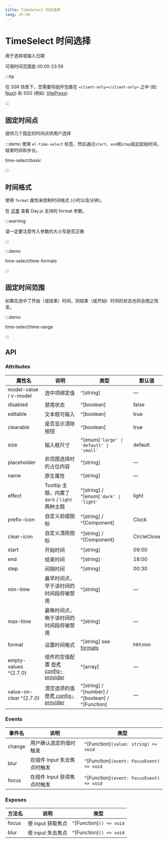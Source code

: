 ```yaml
---
title: TimeSelect 时间选择
lang: zh-CN
---
```


# TimeSelect 时间选择

用于选择或输入日期

可用时间范围是 00:00-23:59

:::tip

在 SSR 场景下，您需要将组件包裹在 `<client-only></client-only>` 之中 (如: [Nuxt](https://nuxt.com/v3)) 和 SSG (例如: [VitePress](https://vitepress.vuejs.org/)).

:::

## 固定时间点

提供几个固定的时间点供用户选择

:::demo 使用 `el-time-select` 标签，然后通过`start`、`end`和`step`指定起始时间，结束时间和步长。

time-select/basic

:::

## 时间格式

使用 `format` 属性来控制时间格式 (小时以及分钟)。

在 [这里](https://day.js.org/docs/zh-CN/display/format) 查看 Day.js 支持的 format 参数。

:::warning

请一定要注意传入参数的大小写是否正确

:::

:::demo

time-select/time-formats

:::

## 固定时间范围

如果先选中了开始（或结束）时间，则结束（或开始）时间的状态也将会随之改变。

:::demo

time-select/time-range

:::

## API

### Attributes

| 属性名                     | 说明                                                                                        | 类型                                                                                               | 默认值         |
| ----------------------- | ----------------------------------------------------------------------------------------- | ------------------------------------------------------------------------------------------------ | ----------- |
| model-value / v-model   | 选中项绑定值                                                                                    | ^[string]                                                                                        | —           |
| disabled                | 禁用状态                                                                                      | ^[boolean]                                                                                       | false       |
| editable                | 文本框可输入                                                                                    | ^[boolean]                                                                                       | true        |
| clearable               | 是否显示清除按钮                                                                                  | ^[boolean]                                                                                       | true        |
| size                    | 输入框尺寸                                                                                     | ^[enum]`'large' \| 'default' \| 'small'`                                                       | default     |
| placeholder             | 非范围选择时的占位内容                                                                               | ^[string]                                                                                        | —           |
| name                    | 原生属性                                                                                      | ^[string]                                                                                        | —           |
| effect                  | Tooltip 主题，内置了 `dark` / `light` 两种主题                                                      | ^[string] / ^[enum]`'dark' \| 'light'`                                                          | light       |
| prefix-icon             | 自定义前缀图标                                                                                   | ^[string] / ^[Component]                                                                         | Clock       |
| clear-icon              | 自定义清除图标                                                                                   | ^[string] / ^[Component]                                                                         | CircleClose |
| start                   | 开始时间                                                                                      | ^[string]                                                                                        | 09:00       |
| end                     | 结束时间                                                                                      | ^[string]                                                                                        | 18:00       |
| step                    | 间隔时间                                                                                      | ^[string]                                                                                        | 00:30       |
| min-time                | 最早时间点，早于该时间的时间段将被禁用                                                                       | ^[string]                                                                                        | —           |
| max-time                | 最晚时间点，晚于该时间的时间段将被禁用                                                                       | ^[string]                                                                                        | —           |
| format                  | 设置时间格式                                                                                    | ^[string] see [formats](https://day.js.org/docs/en/display/format#list-of-all-available-formats) | HH:mm       |
| empty-values ^(2.7.0)   | 组件的空值配置 [参考config-provider](/zh-CN/component/config-provider#empty-values-configurations) | ^[array]                                                                                         | —           |
| value-on-clear ^(2.7.0) | 清空选项的值 [参考 config-provider](/zh-CN/component/config-provider#empty-values-configurations) | ^[string] / ^[number] / ^[boolean] / ^[Function]                                                 | —           |

### Events

| 事件名    | 说明                | 类型                                          |
| ------ | ----------------- | ------------------------------------------- |
| change | 用户确认选定的值时触发       | ^[Function]`(value: string) => void`     |
| blur   | 在组件 Input 失去焦点时触发 | ^[Function]`(event: FocusEvent) => void` |
| focus  | 在组件 Input 获得焦点时触发 | ^[Function]`(event: FocusEvent) => void` |

### Exposes

| 方法名   | 说明           | 类型                         |
| ----- | ------------ | -------------------------- |
| focus | 使 input 获取焦点 | ^[Function]`() => void` |
| blur  | 使 input 失去焦点 | ^[Function]`() => void` |
